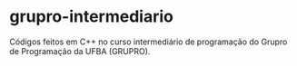 # grupro-intermediario
Códigos feitos em C++ no curso intermediário de programação do Grupro de Programação da UFBA (GRUPRO).
